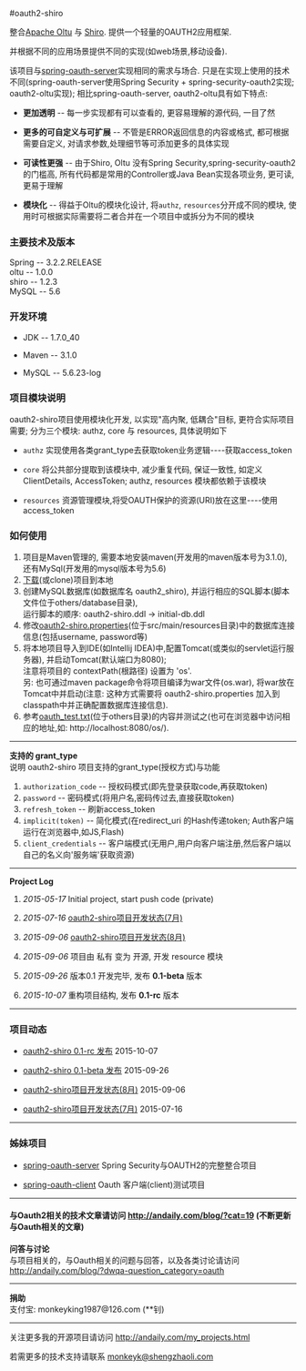 #oauth2-shiro


整合<a href="http://oltu.apache.org/">Apache Oltu</a> 与 <a href="http://shiro.apache.org/">Shiro</a>. 提供一个轻量的OAUTH2应用框架.

并根据不同的应用场景提供不同的实现(如web场景,移动设备).

该项目与<a href="http://git.oschina.net/shengzhao/spring-oauth-server">spring-oauth-server</a>实现相同的需求与场合.
只是在实现上使用的技术不同(spring-oauth-server使用Spring Security + spring-security-oauth2实现; oauth2-oltu实现);
相比spring-oauth-server, oauth2-oltu具有如下特点:

<div>
    <ul>
        <li><p><strong>更加透明</strong> -- 每一步实现都有可以查看的, 更容易理解的源代码, 一目了然</p></li>
        <li><p><strong>更多的可自定义与可扩展</strong> -- 不管是ERROR返回信息的内容或格式, 都可根据需要自定义, 对请求参数,处理细节等可添加更多的具体实现</p></li>
        <li><p><strong>可读性更强</strong> -- 由于Shiro, Oltu 没有Spring Security,spring-security-oauth2 的门槛高, 所有代码都是常用的Controller或Java Bean实现各项业务, 更可读,更易于理解</p></li>
        <li><p><strong>模块化</strong> -- 得益于Oltu的模块化设计, 将<code>authz</code>, <code>resources</code>分开成不同的模块, 使用时可根据实际需要将二者合并在一个项目中或拆分为不同的模块</p></li>
    </ul>
</div>

<div>
    <h3>主要技术及版本</h3>
    Spring -- 3.2.2.RELEASE
    <br/>
    oltu  -- 1.0.0
    <br/>
    shiro -- 1.2.3
    <br/>
    MySQL -- 5.6
</div>

<div>
    <h3>开发环境</h3>
    <ul>
        <li><p>JDK -- 1.7.0_40</p></li>
        <li><p>Maven -- 3.1.0</p></li>
        <li><p>MySQL -- 5.6.23-log</p></li>
    </ul>
</div>

<div>
    <h3>项目模块说明</h3>
    <p>oauth2-shiro项目使用模块化开发, 以实现"高内聚, 低耦合"目标, 更符合实际项目需要; 分为三个模块: authz, core 与 resources, 具体说明如下</p>
    <ul>
        <li><p><code>authz</code> 实现使用各类grant_type去获取token业务逻辑----获取access_token</p></li>
        <li><p><code>core</code> 将公共部分提取到该模块中, 减少重复代码, 保证一致性, 如定义ClientDetails, AccessToken;  authz, resources 模块都依赖于该模块</p></li>
        <li><p><code>resources</code> 资源管理模块,将受OAUTH保护的资源(URI)放在这里----使用access_token</p></li>
    </ul>
</div>

<div>
    <h3>如何使用</h3>
<ol>
<li>
    项目是Maven管理的, 需要本地安装maven(开发用的maven版本号为3.1.0), 还有MySql(开发用的mysql版本号为5.6)
</li>
<li>
    <a href="http://git.oschina.net/mkk/oauth2-shiro/repository/archive?ref=master">下载</a>(或clone)项目到本地
</li>
<li>
    创建MySQL数据库(如数据库名 oauth2_shiro), 并运行相应的SQL脚本(脚本文件位于others/database目录),
    <br/>
    运行脚本的顺序: oauth2-shiro.ddl -> initial-db.ddl
</li>
<li>
    修改<a href="#">oauth2-shiro.properties</a>(位于src/main/resources目录)中的数据库连接信息(包括username, password等)
</li>
<li>
将本地项目导入到IDE(如Intellij IDEA)中,配置Tomcat(或类似的servlet运行服务器), 并启动Tomcat(默认端口为8080);
<br/>
注意将项目的 contextPath(根路径) 设置为 'os'.
<br/>
   另: 也可通过maven package命令将项目编译为war文件(os.war),
         将war放在Tomcat中并启动(注意: 这种方式需要将 oauth2-shiro.properties 加入到classpath中并正确配置数据库连接信息).
</li>
<li>
    参考<a href="http://git.oschina.net/mkk/oauth2-shiro/blob/master/others/oauth_test.txt">oauth_test.txt</a>(位于others目录)的内容并测试之(也可在浏览器中访问相应的地址,如: http://localhost:8080/os/).
</li>
</ol>
</div>



<hr/>
<strong>支持的 grant_type</strong>
<br/>
说明 oauth2-shiro 项目支持的grant_type(授权方式)与功能
<ol>
    <li><code>authorization_code</code> -- 授权码模式(即先登录获取code,再获取token)</li>
    <li><code>password</code> -- 密码模式(将用户名,密码传过去,直接获取token)</li>
    <li><code>refresh_token</code> -- 刷新access_token</li>
    <li><code>implicit(token)</code> -- 简化模式(在redirect_uri 的Hash传递token; Auth客户端运行在浏览器中,如JS,Flash)</li>
    <li><code>client_credentials</code> -- 客户端模式(无用户,用户向客户端注册,然后客户端以自己的名义向'服务端'获取资源)</li>
</ol>





<hr/>
<strong>Project Log</strong>
<p>
    <ol>
        <li><p><em>2015-05-17</em>     Initial project, start push code (private)</p></li>
        <li><p><em>2015-07-16</em>     <a href="http://andaily.com/blog/?p=312">oauth2-shiro项目开发状态(7月)</a></p></li>
        <li><p><em>2015-09-06</em>     <a href="http://andaily.com/blog/?p=325">oauth2-shiro项目开发状态(8月)</a></p></li>
        <li><p><em>2015-09-06</em>     项目由 私有 变为 开源, 开发 resource 模块</p></li>
        <li><p><em>2015-09-26</em>     版本0.1 开发完毕, 发布 <strong>0.1-beta</strong> 版本</p></li>
        <li><p><em>2015-10-07</em>     重构项目结构, 发布 <strong>0.1-rc</strong> 版本</p></li>
    </ol>
</p>



<hr/>

<div id="trend">
    <h3>项目动态</h3>
    <ul>
        <li><p><a href="http://www.oschina.net/news/66844/oauth2-shiro-0-1-rc">oauth2-shiro 0.1-rc 发布</a> 2015-10-07</p></li>
        <li><p><a href="http://www.oschina.net/news/66567/oauth2-shiro-0-1-beta">oauth2-shiro 0.1-beta 发布</a> 2015-09-26</p></li>
        <li><p><a href="http://andaily.com/blog/?p=325">oauth2-shiro项目开发状态(8月)</a> 2015-09-06</p></li>
        <li><p><a href="http://andaily.com/blog/?p=312">oauth2-shiro项目开发状态(7月)</a> 2015-07-16</p></li>
    </ul>
</div>

<hr/>
<div>
    <h3>姊妹项目</h3>
    <ul>
        <li><p><a href="http://git.oschina.net/shengzhao/spring-oauth-server">spring-oauth-server</a> Spring Security与OAUTH2的完整整合项目</p></li>
        <li><p><a href="http://git.oschina.net/mkk/spring-oauth-client">spring-oauth-client</a> Oauth 客户端(client)测试项目</p></li>
    </ul>
</div>



<hr/>
<h4>
    与Oauth2相关的技术文章请访问 <a href="http://andaily.com/blog/?cat=19">http://andaily.com/blog/?cat=19</a> (不断更新与Oauth相关的文章)
</h4>
<p>
    <strong>问答与讨论</strong>
    <br/>
    与项目相关的，与Oauth相关的问题与回答，以及各类讨论请访问<br/>
    <a href="http://andaily.com/blog/?dwqa-question_category=oauth">http://andaily.com/blog/?dwqa-question_category=oauth</a>
</p>

<hr/>
<p>
    <strong>捐助</strong>
    <br/>
    支付宝: monkeyking1987@126.com (**钊)
</p>

<hr/>
<p>
 关注更多我的开源项目请访问 <a href="http://andaily.com/my_projects.html">http://andaily.com/my_projects.html</a>
</p>
<p>
 若需更多的技术支持请联系 <a href="mailto:monkeyk@shengzhaoli.com">monkeyk@shengzhaoli.com</a>
</p>

